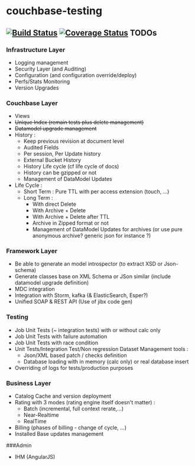 couchbase-testing
=================

[![Build Status](https://travis-ci.org/dreameddeath/couchbase-testing.png?branch=master)](https://travis-ci.org/dreameddeath/couchbase-testing)
[![Coverage Status](https://img.shields.io/coveralls/dreameddeath/couchbase-testing.svg)](https://coveralls.io/r/dreameddeath/couchbase-testing?branch=master)
TODOs
-----

### Infrastructure Layer
- Logging management
- Security Layer (and Auditing)
- Configuration (and configuration override/deploy)
- Perfs/Stats Monitoring
- Version Upgrades

### Couchbase Layer
- Views
- ~~Unique Index (remain tests plus delete management)~~
- ~~Datamodel upgrade management~~
- History :
    - Keep previous revision at document level
    - Audited Fields
    - Per session, Per Update history
    - External Bucket History
    - History Life cycle (cf life cycle of docs)
    - History can be gzipped or not
    - Management of DataModel Updates
- Life Cycle :
    * Short Term : Pure TTL with per access extension (touch, ...)
    * Long Term :
        - With direct Delete
        - With Archive + Delete
        - With Archive + Delete after TTL
        - Archive in Zipped format or not
        - Management of DataModel Updates for archives (or use pure anonymous archive? generic json for instance ?)

### Framework Layer
- Be able to generate an model introspector (to extract XSD or Json-schema)
- Generate classes base on XML Schema or JSon similar (include datamodel upgrade definition)
- MDC integration
- Integration with Storm, kafka (& ElasticSearch, Esper?)
- Unified SOAP & REST API (Use of jibx code gen)

### Testing
- Job Unit Tests (~ integration tests) with or without calc only
- Job Unit Tests with failure automation
- Job Unit Tests with race condition
- Unit Tests/Integration Test/Non regression Dataset Management tools :
     * Json/XML based patch / checks definition
     * Database loading with in memory (calc only) or real database insert
- Overriding of logs for tests/production purposes

### Business Layer
- Catalog Cache and version deployment
- Rating with 3 modes (rating engine itself doesn't matter) :
    * Batch (incremental, full context rerate,...)
    * Near-Realtime
    * RealTime
- Billing (phases of billing - change of cycle, ...)
- Installed Base updates management

###Admin
- IHM (AngularJS)
